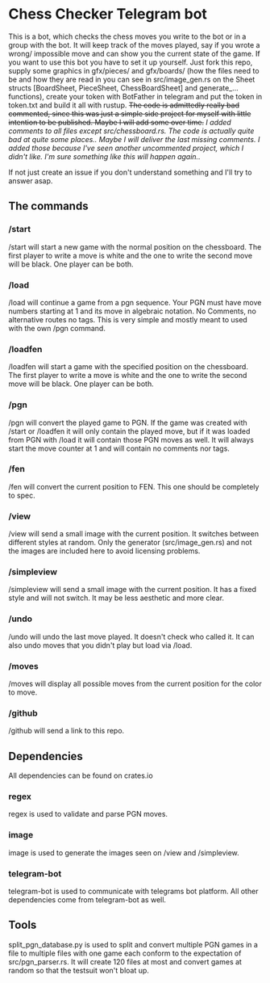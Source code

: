 # Chess Checker Telegram bot
This is a bot, which checks the chess moves you write to the bot or in a group
with the bot. It will keep track of the moves played, say if you wrote a wrong/
impossible move and can show you the current state of the game.
If you want to use this bot you have to set it up yourself. Just fork this repo,
supply some graphics in gfx/pieces/ and gfx/boards/ (how the files need to be
and how they are read in you can see in src/image_gen.rs on the Sheet structs
[BoardSheet, PieceSheet, ChessBoardSheet] and generate_... functions), create
your token with BotFather in telegram and put the token in token.txt and 
build it all with rustup.
~~The code is admittedly really bad commented, since this was just a simple side
project for myself with little intention to be published. Maybe I will add some
over time.~~ _I added comments to all files except src/chessboard.rs. The code
is actually quite bad at quite some places.. Maybe I will deliver the last
missing comments. I added those because I've seen another uncommented project,
which I didn't like. I'm sure something like this will happen again.._

If not just create an issue if you don't understand something and 
I'll try to answer asap.

## The commands
### /start
/start will start a new game with the normal position on the chessboard. The 
first player to write a move is white and the one to write the second move will
be black. One player can be both.

### /load
/load will continue a game from a pgn sequence. Your PGN must have move numbers
starting at 1 and its move in algebraic notation. No Comments, no alternative
routes no tags. This is very simple and mostly meant to used with the own /pgn
command.

### /loadfen
/loadfen will start a game with the specified position on the chessboard. The 
first player to write a move is white and the one to write the second move will
be black. One player can be both.

### /pgn
/pgn will convert the played game to PGN. If the game was created with /start or
/loadfen it will only contain the played move, but if it was loaded from PGN
with /load it will contain those PGN moves as well. It will always start the 
move counter at 1 and will contain no comments nor tags.

### /fen
/fen will convert the current position to FEN. This one should be completely to
spec.

### /view
/view will send a small image with the current position. It switches between 
different styles at random. Only the generator (src/image_gen.rs) and not the 
images are included here to avoid licensing problems.

### /simpleview
/simpleview will send a small image with the current position. It has a fixed
style and will not switch. It may be less aesthetic and more clear.

### /undo
/undo will undo the last move played. It doesn't check who called it. It can
also undo moves that you didn't play but load via /load.

### /moves
/moves will display all possible moves from the current position for the color
to move.

### /github
/github will send a link to this repo.

## Dependencies
All dependencies can be found on crates.io
### regex
regex is used to validate and parse PGN moves.
### image
image is used to generate the images seen on /view and /simpleview.
### telegram-bot
telegram-bot is used to communicate with telegrams bot platform. All other
dependencies come from telegram-bot as well.

## Tools
split_pgn_database.py is used to split and convert multiple PGN games in a file
to multiple files with one game each conform to the expectation of 
src/pgn_parser.rs. It will create 120 files at most and convert games at random
so that the testsuit won't bloat up.